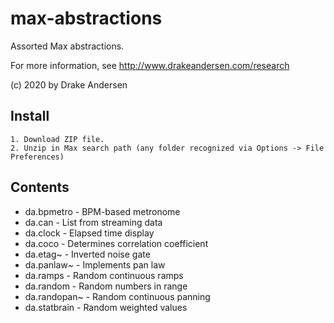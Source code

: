 # max-abstractions
Assorted Max abstractions.

For more information, see http://www.drakeandersen.com/research

(c) 2020 by Drake Andersen

## Install
```
1. Download ZIP file.
2. Unzip in Max search path (any folder recognized via Options -> File Preferences)
```

## Contents
- da.bpmetro - BPM-based metronome
- da.can - List from streaming data
- da.clock - Elapsed time display
- da.coco - Determines correlation coefficient
- da.etag~ - Inverted noise gate
- da.panlaw~ - Implements pan law
- da.ramps - Random continuous ramps
- da.random - Random numbers in range
- da.randopan~ - Random continuous panning
- da.statbrain - Random weighted values
